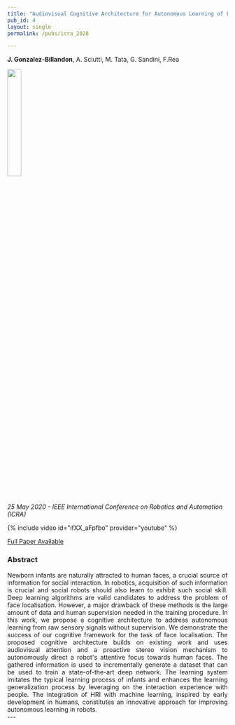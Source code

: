 ```yaml
---
title: "Audiovisual Cognitive Architecture for Autonomous Learning of Face Localisation by a Humanoid Robot"
pub_id: 4
layout: single
permalink: /pubs/icra_2020

---
```


**J. Gonzalez-Billandon**,  A. Sciutti, M. Tata, G. Sandini, F.Rea

<img width="25%" src="../../assets/images/ICRA.png">

*25 May 2020 -  IEEE International Conference on Robotics and Automation (ICRA)*

{% include video id="ifXX_aFpfbo" provider="youtube" %}


[Full Paper Available](https://ieeexplore.ieee.org/abstract/document/9196829)

### Abstract
<div style="text-align: justify">
Newborn infants are naturally attracted to human faces, a crucial source of information for social interaction. In robotics, acquisition of such information is crucial and social robots should also learn to exhibit such social skill. Deep learning algorithms are valid candidates to address the problem of face localisation. However, a major drawback of these methods is the large amount of data and human supervision needed in the training procedure. In this work, we propose a cognitive architecture to address autonomous learning from raw sensory signals without supervision. We demonstrate the success of our cognitive framework for the task of face localisation. The proposed cognitive architecture builds on existing work and uses audiovisual attention and a proactive stereo vision mechanism to autonomously direct a robot's attentive focus towards human faces. The gathered information is used to incrementally generate a dataset that can be used to train a state-of-the-art deep network. The learning system imitates the typical learning process of infants and enhances the learning generalization process by leveraging on the interaction experience with people. The integration of HRI with machine learning, inspired by early development in humans, constitutes an innovative approach for improving autonomous learning in robots.
</div>
---